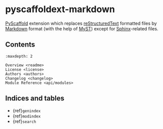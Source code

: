 # pyscaffoldext-markdown

[PyScaffold] extension which replaces [reStructuredText] formatted files
by [Markdown] format (with the help of [MyST]) except for [Sphinx]-related files.


## Contents

```{toctree}
:maxdepth: 2

Overview <readme>
License <license>
Authors <authors>
Changelog <changelog>
Module Reference <api/modules>
```

## Indices and tables

* {ref}`genindex`
* {ref}`modindex`
* {ref}`search`

[PyScaffold]: https://pyscaffold.org
[reStructuredText]: https://www.sphinx-doc.org/en/master/usage/restructuredtext/basics.html
[Markdown]: https://daringfireball.net/projects/markdown/
[MyST]: https://myst-parser.readthedocs.io/en/latest/index.html
[Sphinx]: https://www.sphinx-doc.org/
